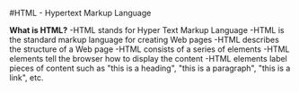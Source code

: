 #HTML - Hypertext Markup Language

**What is HTML?**
-HTML stands for Hyper Text Markup Language
-HTML is the standard markup language for creating Web pages
-HTML describes the structure of a Web page
-HTML consists of a series of elements
-HTML elements tell the browser how to display the content
-HTML elements label pieces of content such as "this is a heading", "this is a    paragraph", "this is a link", etc.
